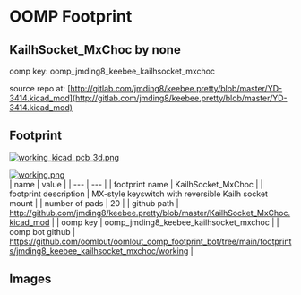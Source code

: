 # OOMP Footprint  
## KailhSocket_MxChoc  by none  
  
oomp key: oomp_jmding8_keebee_kailhsocket_mxchoc  
  
source repo at: [http://gitlab.com/jmding8/keebee.pretty/blob/master/YD-3414.kicad_mod](http://gitlab.com/jmding8/keebee.pretty/blob/master/YD-3414.kicad_mod)  
## Footprint  
  
[![working_kicad_pcb_3d.png](working_kicad_pcb_3d_600.png)](working_kicad_pcb_3d.png)  
  
[![working.png](working_600.png)](working.png)  
| name | value | 
| --- | --- | 
| footprint name | KailhSocket_MxChoc | 
| footprint description | MX-style keyswitch with reversible Kailh socket mount | 
| number of pads | 20 | 
| github path | http://github.com/jmding8/keebee.pretty/blob/master/KailhSocket_MxChoc.kicad_mod | 
| oomp key | oomp_jmding8_keebee_kailhsocket_mxchoc | 
| oomp bot github | https://github.com/oomlout/oomlout_oomp_footprint_bot/tree/main/footprints/jmding8_keebee_kailhsocket_mxchoc/working | 
## Images  
